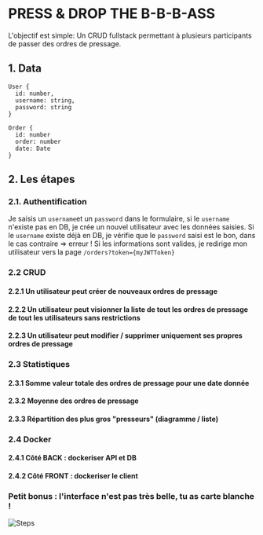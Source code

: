 # PRESS & DROP THE B-B-B-ASS

L'objectif est simple: Un CRUD fullstack permettant à plusieurs participants de passer des ordres de pressage.


## 1. Data  

```
User {
  id: number,
  username: string,
  password: string
}

Order {
  id: number
  order: number
  date: Date
}
```

## 2. Les étapes  

### 2.1. Authentification

Je saisis un `username`et un `password` dans le formulaire, si le `username` n'existe pas en DB, je crée un nouvel utilisateur avec les données saisies. Si le `username` existe déjà en DB, je vérifie que le `password` saisi est le bon, dans le cas contraire => erreur ! Si les informations sont valides, je redirige mon utilisateur vers la page `/orders?token={myJWTToken}`

### 2.2 CRUD
#### 2.2.1 Un utilisateur peut créer de nouveaux ordres de pressage
#### 2.2.2 Un utilisateur peut visionner la liste de tout les ordres de pressage de tout les utilisateurs sans restrictions
#### 2.2.3 Un utilisateur peut modifier / supprimer uniquement ses propres ordres de pressage

### 2.3 Statistiques
#### 2.3.1 Somme valeur totale des ordres de pressage pour une date donnée
#### 2.3.2 Moyenne des ordres de pressage
#### 2.3.3 Répartition des plus gros "presseurs" (diagramme / liste)

### 2.4 Docker 
#### 2.4.1 Côté BACK : dockeriser API et DB
#### 2.4.2 Côté FRONT : dockeriser le client

 
### Petit bonus : l'interface n'est pas très belle, tu as carte blanche !
![Steps](https://i.imgur.com/gNCZsCd.png)
